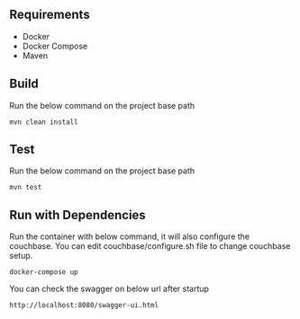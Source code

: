 ## Requirements
- Docker
- Docker Compose
- Maven

## Build
Run the below command on the project base path
```
mvn clean install
```
## Test
Run the below command on the project base path
```
mvn test
```
## Run with Dependencies
Run the container with below command, it will also configure the couchbase. You can edit couchbase/configure.sh file to change couchbase setup.

```
docker-compose up
```

You can check the swagger on below url after startup
```
http://localhost:8080/swagger-ui.html
```